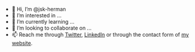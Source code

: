 - 👋 Hi, I’m @jsk-herman
- 👀 I’m interested in ...
- 🌱 I’m currently learning ...
- 💞️ I’m looking to collaborate on ...
- 📫 Reach me through [Twitter](https://twitter.com/jsk_herman), [LinkedIn](https://www.linkedin.com/in/jsk-herman) or through the contact form of [my website](https://jskherman.com).

<!---
jsk-herman/jsk-herman is a ✨ special ✨ repository because its `README.md` (this file) appears on your GitHub profile.
You can click the Preview link to take a look at your changes.
--->
